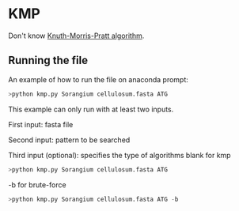 # KMP
Don't know [Knuth-Morris-Pratt algorithm](https://en.wikipedia.org/wiki/Knuth–Morris–Pratt_algorithm).<br>

## Running the file

An example of how to run the file on anaconda prompt:
```python
>python kmp.py Sorangium cellulosum.fasta ATG
```

This example can only run with at least two inputs.

First input: fasta file

Second input: pattern to be searched

Third input (optional): specifies the type of algorithms
blank for kmp
```python
>python kmp.py Sorangium cellulosum.fasta ATG
```
-b for brute-force
```python
>python kmp.py Sorangium cellulosum.fasta ATG -b
```
